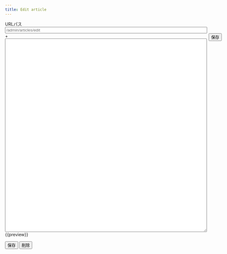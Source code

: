 ```yaml
---
title: Edit article
---
```

<link rel="stylesheet" href="/assets/stylesheets/article_editor.css"/>
<div class="articleEditor">
  <div class="articleEditor_path">
    <label for="articleEditor_path_input">URLパス</label>
    <input id="articleEditor_path_input" class="articleEditor_path_input" type="text" size="80" placeholder="/admin/articles/edit"/>
    <button class="articleEditor_save" style="position: absolute; right: 2%">保存</button>
  </div>
  <div class="articleEditor_langTab">
    <div class="articleEditor_langTab_plus">+</div>
  </div>
  <div class="articleEditor_content">
    <textarea class="articleEditor_content_input" cols="80" rows="42"></textarea>
    <div class="articleEditor_content_preview">{{preview}}</div>
  </div>
  <ul class="articleEditor_errors"></ul>
  <button class="articleEditor_save">保存</button>
  <button class="articleEditor_remove">削除</button>
</div>
<template id="articleEditor_langTab_item">
  <div class="articleEditor_langTab_item">
    <div class="articleEditor_langTab_item_lang">{{lang}}</div>
    <div class="articleEditor_langTab_item_remove">×</div>
  </div>
</template>
<template id="articleEditor_errors_error">
  <li class="articleEditor_errors_error">{{message}}</li>
</template>
<script src="/assets/javascripts/article_editor.min.js"></script>
<script>
var editor,
    article = '{{article | raw}}';
article = decodeURIComponent(article);
article = JSON.parse(article);
article = article ? Article.fromJson(article) : new Article();
window.addEventListener('DOMContentLoaded', function () {
  editor = new ArticleEditor(document.querySelector('.articleEditor'), article);
  editor.run();
});
</script>
